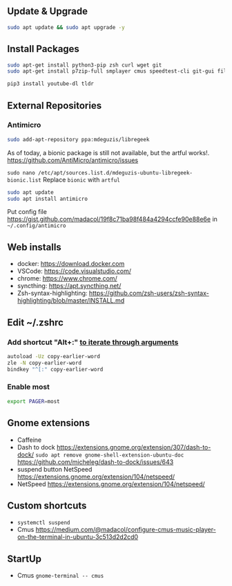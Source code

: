 ## Update & Upgrade
```bash
sudo apt update && sudo apt upgrade -y
```

## Install Packages
```bash
sudo apt-get install python3-pip zsh curl wget git
sudo apt-get install p7zip-full smplayer cmus speedtest-cli git-gui filezilla pavucontrol ufw servefile nmap fail2ban gimp most colordiff mosh dconf-editor

pip3 install youtube-dl tldr
```

## External Repositories

### Antimicro
```bash
sudo add-apt-repository ppa:mdeguzis/libregeek
```
As of today, a bionic package is still not available, but the artful works!. https://github.com/AntiMicro/antimicro/issues

`sudo nano /etc/apt/sources.list.d/mdeguzis-ubuntu-libregeek-bionic.list` Replace `bionic` with `artful`
```bash
sudo apt update
sudo apt install antimicro
```
Put config file https://gist.github.com/madacol/19f8c71ba98f484a4294ccfe90e88e6e in `~/.config/antimicro`

## Web installs
- docker: https://download.docker.com
- VSCode: https://code.visualstudio.com/
- chrome: https://www.chrome.com/
- syncthing: https://apt.syncthing.net/
- Zsh-syntax-highlighting: https://github.com/zsh-users/zsh-syntax-highlighting/blob/master/INSTALL.md

## Edit ~/.zshrc
### Add shortcut "Alt+:" [to iterate through arguments](https://stackoverflow.com/questions/4009412/how-to-use-arguments-from-previous-command/55069846#55069846)
```bash
autoload -Uz copy-earlier-word
zle -N copy-earlier-word
bindkey "^[:" copy-earlier-word
```

### Enable most
```bash
export PAGER=most
```

## Gnome extensions
- Caffeine
- Dash to dock https://extensions.gnome.org/extension/307/dash-to-dock/ `sudo apt remove gnome-shell-extension-ubuntu-doc` https://github.com/micheleg/dash-to-dock/issues/643
- suspend button NetSpeed https://extensions.gnome.org/extension/104/netspeed/
- NetSpeed https://extensions.gnome.org/extension/104/netspeed/

## Custom shortcuts
- `systemctl suspend`
- Cmus https://medium.com/@madacol/configure-cmus-music-player-on-the-terminal-in-ubuntu-3c513d2d2cd0

## StartUp
- Cmus `gnome-terminal -- cmus`